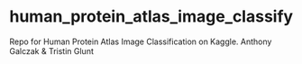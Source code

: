 # human_protein_atlas_image_classify
Repo for Human Protein Atlas Image Classification on Kaggle. Anthony Galczak &amp; Tristin Glunt
